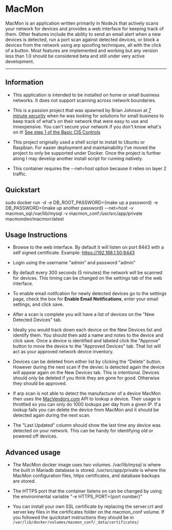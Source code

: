 # MacMon

MacMon is an application written primarily in NodeJs that actively scans your network for devices and provides a web interface for keeping track of them.  Other features include the ability to send an email alert when a new devices is detected, run a port scan against detected devices, or block a devices from the network using arp spoofing techniques, all with the click of a button.  Most features are implemented and working but any version less than 1.0 should be considered beta and still under very active development.

---

## Information

- This application is intended to be installed on home or small business networks.  It does not support scanning across network boundaries.

- This is a passion project that was spawned by Brian Johnson at [7 minute security](https://7ms.us/) when he was looking for solutions for small business to keep track of what's on their network that were easy to use and innexpensive.  You can't secure your network if you don't know what's on it!  [See step 1 of the Basic CIS Controls](https://www.cisecurity.org/controls/)

- This project originally used a shell script to install to Ubuntu or Raspbian.  For easier deployment and maintainability I've moved the project to only be supported under Docker.  Once the project is further along I may develop another install script for running natively.

- This container requires the --net=host option because it relies on layer 2 traffic.

## Quickstart
sudo docker run -d -e DB_ROOT_PASSWORD={make up a password} -e DB_PASSWORD={make up another password} --net=host -v macmon_sql:/var/lib/mysql -v macmon_conf:/usr/src/app/private macmondev/macmon:latest

## Usage Instructions
- Browse to the web interface.  By default it will listen on port 8443 with a self signed certificate.  Example: https://192.168.1.50:8443

- Login using the username "admin" and password "admin"

- By default every 300 seconds (5 minutes) the network will be scanned for devices.  This timing can be changed on the settings tab of the web interface.

- To enable email notifcation for newly detected devices go to the settings page, check the box for **Enable Email Notifications**, enter your email settings, and click save.

- After a scan is complete you will have a list of devices on the "New Detected Devices" tab.

- Ideally you would track down each device on the New Devices list and identify them.  You should then add a name and notes to the device and click save.  Once a device is identified and labeled click the "Approve" button to move the device to the "Approved Devices" tab.  That list will act as your approved network device inventory.

- Devices can be deleted from either list by clicking the "Delete" button.  However during the next scan if the deviec is detected again the device will appear again on the New Devices tab.  This is intentional.  Devices should only be deleted if you think they are gone for good.  Otherwise they should be approved.

- If arp scan is not able to detect the manufacturer of a device MacMon then uses the [MacVendors.com](https://macvendors.com/) API to lookup a device.  Their usage is throttled so you can only do 1000 lookups per day from a given IP.  If a lookup fails you can delete the device from MacMon and it should be detected again during the next scan.

- The "Last Updated" column should show the last time any device was detected on your network.  This can be handy for identifying old or powered off devices.

## Advanced usage
- The MacMon docker image uses two volumes. /var/lib/mysql is where the built in Mariadb database is stored.  /usr/src/app/private is where the MacMon configuration files, https certificates, and database backups are stored.

- The HTTPS port that the container listens on can be changed by using the environmental variable "-e HTTPS_PORT={port number}"

- You can install your own SSL certificate by replacing the server.crt and server.key files in the certificates folder on the macmon_conf volume.  If you followed the quickstart instructions they should be in `/var/lib/docker/volumes/macmon_conf/_data/certificates/`